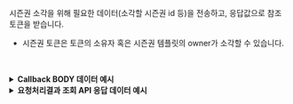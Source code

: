 시즌권 소각을 위해 필요한 데이터(소각할 시즌권 id 등)을 전송하고, 응답값으로 참조 토큰을 받습니다.

- 시즌권 토큰은 토큰의 소유자 혹은 시즌권 템플릿의 owner가 소각할 수 있습니다.
<p><br/></p>

<details>
  <summary><b>Callback BODY 데이터 예시</b></summary>

```json
{
  "request_id": "d0d197b8-1e69-4da6-9f0d-d4803b18ebd4",
  "status": "COMPLETE",
  "results": {
    "transaction_hash": "0xc3e266f70b759feff43324882fbec3f9d0fd8c2e390a86bc6fa7b91530985a90",
    "transaction_gas_used": 108496,
    "transaction_fee": "0.239949336000000000",
    "requested_at": "2024-07-16T23:26:50+09:00",
    "finished_at": "2024-07-17T08:26:53+09:00"
  }
}
```

</details>

<details>
  <summary><b>요청처리결과 조회 API 응답 데이터 예시</b></summary>

```json
{
  "code": "20000",
  "message": "SUCCESS",
  "request_id": "d0d197b8-1e69-4da6-9f0d-d4803b18ebd4",
  "status": "COMPLETE",
  "results": {
    "transaction_hash": "0xc3e266f70b759feff43324882fbec3f9d0fd8c2e390a86bc6fa7b91530985a90",
    "transaction_gas_used": 108496,
    "transaction_fee": "0.239949336000000000",
    "requested_at": "2024-07-16T23:26:50+09:00",
    "finished_at": "2024-07-17T08:26:54+09:00"
  }
}
```

</details>
